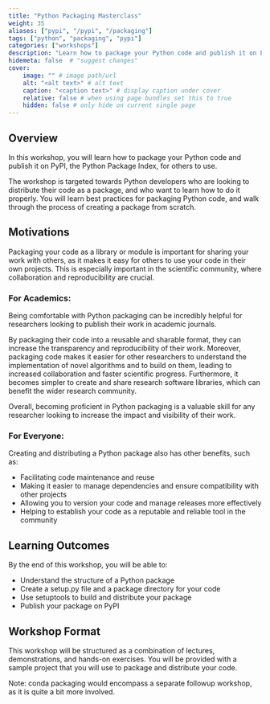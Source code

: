 ```yaml
---
title: "Python Packaging Masterclass"
weight: 35
aliases: ["pypi", "/pypi", "/packaging"]
tags: ["python", "packaging", "pypi"]
categories: ["workshops"]
description: "Learn how to package your Python code and publish it on PyPI for others to use."
hidemeta: false  # "suggest changes"
cover:
    image: "" # image path/url
    alt: "<alt text>" # alt text
    caption: "<caption text>" # display caption under cover
    relative: false # when using page bundles set this to true
    hidden: false # only hide on current single page
---
```


## Overview

In this workshop, you will learn how to package your Python code and publish it on PyPI, the Python Package Index, for others to use. 

The workshop is targeted towards Python developers who are looking to distribute their code as a package, and who want to learn how to do it properly.
You will learn best practices for packaging Python code, and walk through the process of creating a package from scratch.

## Motivations

Packaging your code as a library or module is important for sharing your work with others, as it makes it easy for others to use your code in their own projects.
This is especially important in the scientific community, where collaboration and reproducibility are crucial.

### For Academics:
Being comfortable with Python packaging can be incredibly helpful for researchers looking to publish their work in academic journals.

By packaging their code into a reusable and sharable format, they can increase the transparency and reproducibility of their work.
Moreover, packaging code makes it easier for other researchers to understand the implementation of novel algorithms and to build on them, leading to increased collaboration and faster scientific progress. 
Furthermore, it becomes simpler to create and share research software libraries, which can benefit the wider research community.

Overall, becoming proficient in Python packaging is a valuable skill for any researcher looking to increase the impact and visibility of their work.


### For Everyone:
Creating and distributing a Python package also has other benefits, such as:

- Facilitating code maintenance and reuse
- Making it easier to manage dependencies and ensure compatibility with other projects
- Allowing you to version your code and manage releases more effectively
- Helping to establish your code as a reputable and reliable tool in the community

## Learning Outcomes

By the end of this workshop, you will be able to:

- Understand the structure of a Python package
- Create a setup.py file and a package directory for your code
- Use setuptools to build and distribute your package
- Publish your package on PyPI

## Workshop Format

This workshop will be structured as a combination of lectures, demonstrations, and hands-on exercises.
You will be provided with a sample project that you will use to package and distribute your code.

Note: conda packaging would encompass a separate followup workshop, as it is quite a bit more involved.
